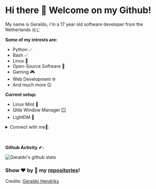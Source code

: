 # Hi there 👋 Welcome on my Github!
My name is Geraldo, i'm a 17 year old software developer from the Netherlands 🇳🇱

**Some of my intrests are:**
- Python ✅
- Bash ✅
- Linux 🐧
- Open-Source Software 📖
- Gaming 🎮
- Web Development 🌐
- And much more 😉

**Current setup:**
 - Linux Mint 🐧
 - Qtile Window Manager 🪟
 - LightDM 🔐  


<!-- Connections -->
<details>
<summary> Connect with me🤝: </summary>  
<a href="https://github.com/GeraldoHendriks">
 <img align="left" alt="Geraldo's Github" width="22px" src="https://upload.wikimedia.org/wikipedia/commons/thumb/a/ae/Github-desktop-logo-symbol.svg/1024px-Github-desktop-logo-symbol.svg.png" />
</a>
<a href="https://twitter.com/G_Hendriks_/">
 <img align="left" alt="Geraldo's Twitter" width="22px" src="https://cdn2.iconfinder.com/data/icons/metro-uinvert-dock/256/Twitter_NEW.png" />
</a>
<a href="https://discord.gg/YbBGjW4xuN">
 <img align="left" alt="Geraldo's Discord" width="22px" src="https://cdn4.iconfinder.com/data/icons/logos-and-brands/512/91_Discord_logo_logos-512.png" />
</a>
</details>
<br>
<br>




**Github Activity ✔:**

<a>
<img href="https://github.com/GeraldoHendriks" align="center" src="https://github-readme-stats.vercel.app/api?username=GeraldoHendriks&show_icons=true&theme=dracula&line_height=27" alt="Geraldo's github stats"/>
</a>

### Show ❤️ by 🌟 my [repositories](https://github.com/GeraldoHendriks?tab=repositories)!

Credits: [Geraldo Hendriks](https://github.com/GeraldoHendriks)
